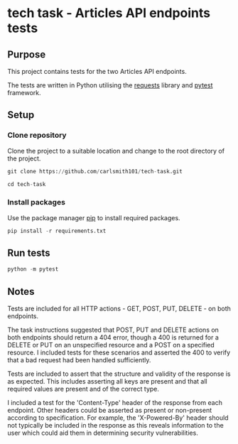 # tech task - Articles API endpoints tests

## Purpose

This project contains tests for the two Articles API endpoints.

The tests are written in Python utilising the [requests](https://docs.python-requests.org) library and [pytest](https://docs.pytest.org/) framework. 

## Setup

### Clone repository

Clone the project to a suitable location and change to the root directory of the project. 

```python
git clone https://github.com/carlsmith101/tech-task.git

cd tech-task
```

### Install packages

Use the package manager [pip](https://pip.pypa.io/en/stable/) to install required packages.

```python
pip install -r requirements.txt
```

## Run tests

```python
python -m pytest
```

## Notes

Tests are included for all HTTP actions - GET, POST, PUT, DELETE - on both endpoints.

The task instructions suggested that POST, PUT and DELETE actions on both endpoints should return a 404 error, though a 400 is returned for a DELETE or PUT on an unspecified resource and a POST on a specified resource. I included tests for these scenarios and asserted the 400 to verify that a bad request had been handled sufficiently.

Tests are included to assert that the structure and validity of the response is as expected. This includes asserting all keys are present and that all required values are present and of the correct type.

I included a test for the 'Content-Type' header of the response from each endpoint. Other headers could be asserted as present or non-present according to specification.
For example, the 'X-Powered-By' header should not typically be included in the response as this reveals information to the user which could aid them in determining security vulnerabilities. 